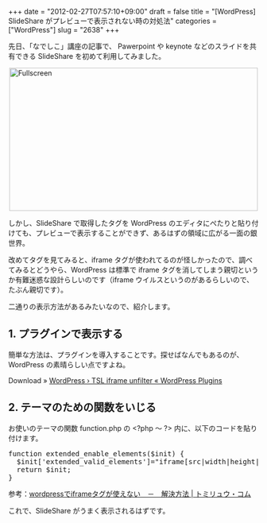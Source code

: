 +++
date = "2012-02-27T07:57:10+09:00"
draft = false
title = "[WordPress] SlideShare がプレビューで表示されない時の対処法"
categories = ["WordPress"]
slug = "2638"
+++

先日、「なでしこ」講座の記事で、 Pawerpoint や keynote などのスライドを共有できる SlideShare を初めて利用してみました。

<img style="display:block; margin-left:auto; margin-right:auto;" src="/images/2012/02/Fullscreen.png" alt="Fullscreen" title="Fullscreen.png" border="0" width="500" height="288" />

しかし、SlideShare で取得したタグを WordPress のエディタにぺたりと貼り付けても、プレビューで表示することができず、あるはずの領域に広がる一面の銀世界。

改めてタグを見てみると、iframe タグが使われてるのが怪しかったので、調べてみるとどうやら、WordPress は標準で iframe タグを消してしまう親切というか有難迷惑な設計らしいのです（iframe ウイルスというのがあるらしいので、たぶん親切です）。

二通りの表示方法があるみたいなので、紹介します。

<h2>1. プラグインで表示する</h2>

簡単な方法は、プラグインを導入することです。探せばなんでもあるのが、WordPress の素晴らしい点ですよね。

Download » <a href="http://wordpress.org/extend/plugins/tsl-iframe-unfilter/" target="_blank">WordPress › TSL iframe unfilter « WordPress Plugins</a>

<h2>2. テーマのための関数をいじる</h2>

お使いのテーマの関数 function.php の &lt;?php 〜 ?&gt; 内に、以下のコードを貼り付けます。

<pre class="prettyprint">
function extended_enable_elements($init) {
  $init['extended_valid_elements']=&quot;iframe[src|width|height|name|align|style|scrolling|marginwidth|marginheight|frameborder]&quot;;
  return $init;
}</pre>

参考：<a href="http://www.tomiryu.com/wordpress/wordpress%E3%81%A7iframe%E3%82%BF%E3%82%B0%E3%81%8C%E4%BD%BF%E3%81%88%E3%81%AA%E3%81%84%E3%80%80%EF%BC%8D%E3%80%80%E8%A7%A3%E6%B1%BA%E7%AD%96/" target="_blank">wordpressでiframeタグが使えない　－　解決方法 | トミリュウ・コム</a>

これで、SlideShare がうまく表示されるはずです。
